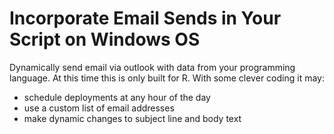 # Incorporate Email Sends in Your Script on Windows OS
Dynamically send email via outlook with data from your programming language.  At this time this is only built for R. With some clever coding it may:
* schedule deployments at any hour of the day
* use a custom list of email addresses
* make dynamic changes to subject line and body text

